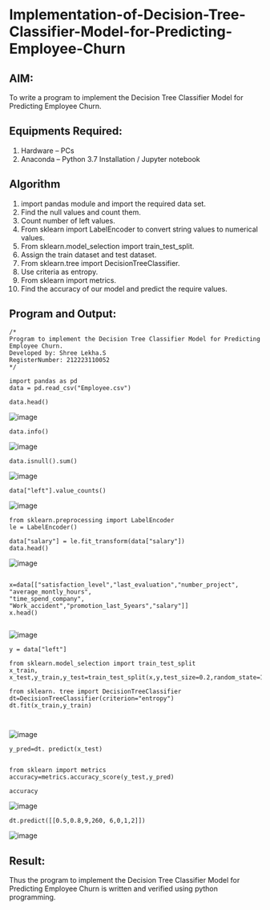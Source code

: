 # Implementation-of-Decision-Tree-Classifier-Model-for-Predicting-Employee-Churn

## AIM:
To write a program to implement the Decision Tree Classifier Model for Predicting Employee Churn.

## Equipments Required:
1. Hardware – PCs
2. Anaconda – Python 3.7 Installation / Jupyter notebook

## Algorithm
1. import pandas module and import the required data set.
2. Find the null values and count them.
3. Count number of left values.
4. From sklearn import LabelEncoder to convert string values to numerical values.
5. From sklearn.model_selection import train_test_split.
6. Assign the train dataset and test dataset.
7. From sklearn.tree import DecisionTreeClassifier.
8. Use criteria as entropy.
9. From sklearn import metrics.
10. Find the accuracy of our model and predict the require values. 

## Program and Output:
```
/*
Program to implement the Decision Tree Classifier Model for Predicting Employee Churn.
Developed by: Shree Lekha.S
RegisterNumber: 212223110052
*/
```
```
import pandas as pd
data = pd.read_csv("Employee.csv")

data.head()
```
![image](https://github.com/user-attachments/assets/10743750-9697-46f7-840b-a9f671982d37)

```
data.info()

```
![image](https://github.com/user-attachments/assets/b34ccb7c-8546-4098-9ac1-eb8fab24ebba)

```
data.isnull().sum()

```
![image](https://github.com/user-attachments/assets/09d6036a-51e3-45cf-bd2a-73c59df5f1bc)

```
data["left"].value_counts()
```
![image](https://github.com/user-attachments/assets/e3472158-a768-4cc4-9622-b2f89809ff1b)

```
from sklearn.preprocessing import LabelEncoder
le = LabelEncoder()

data["salary"] = le.fit_transform(data["salary"])
data.head()

```
![image](https://github.com/user-attachments/assets/f218f879-7dd8-4f5f-a510-d29566433ae3)

```

x=data[["satisfaction_level","last_evaluation","number_project", "average_montly_hours",
"time_spend_company", "Work_accident","promotion_last_5years","salary"]]
x.head()


```
![image](https://github.com/user-attachments/assets/251022ad-832c-48ad-9f1b-317bf61cff6a)

```
y = data["left"]

from sklearn.model_selection import train_test_split
x_train, x_test,y_train,y_test=train_test_split(x,y,test_size=0.2,random_state=100)

from sklearn. tree import DecisionTreeClassifier
dt=DecisionTreeClassifier(criterion="entropy")
dt.fit(x_train,y_train)



```
![image](https://github.com/user-attachments/assets/84279982-b16f-403b-bc1d-a7c6839e136b)

```
y_pred=dt. predict(x_test)


from sklearn import metrics
accuracy=metrics.accuracy_score(y_test,y_pred)

accuracy
```
![image](https://github./user-attachments/assets/d3f93851-0c26-469a-96f3-63a9d7d59ee7)

```
dt.predict([[0.5,0.8,9,260, 6,0,1,2]])
```
![image](https://github.com/user-attachments/assets/37843760-743e-4121-819b-e3d56af149f1)

## Result:
Thus the program to implement the  Decision Tree Classifier Model for Predicting Employee Churn is written and verified using python programming.
